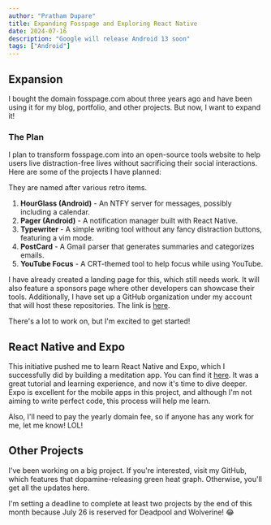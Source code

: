 ```yaml
---
author: "Pratham Dupare"
title: Expanding Fosspage and Exploring React Native
date: 2024-07-16
description: "Google will release Android 13 soon"
tags: ["Android"]
---
```


## Expansion

I bought the domain fosspage.com about three years ago and have been using it for my blog, portfolio, and other projects. But now, I want to expand it!

### The Plan

I plan to transform fosspage.com into an open-source tools website to help users live distraction-free lives without sacrificing their social interactions. Here are some of the projects I have planned:

They are named after various retro items.

1. **HourGlass (Android)** - An NTFY server for messages, possibly including a calendar.
2. **Pager (Android)** - A notification manager built with React Native.
3. **Typewriter** - A simple writing tool without any fancy distraction buttons, featuring a vim mode.
4. **PostCard** - A Gmail parser that generates summaries and categorizes emails.
5. **YouTube Focus** - A CRT-themed tool to help focus while using YouTube.

I have already created a landing page for this, which still needs work. It will also feature a sponsors page where other developers can showcase their tools. Additionally, I have set up a GitHub organization under my account that will host these repositories. The link is [here](https://github.com/orgs/fosspage/repositories).

There's a lot to work on, but I'm excited to get started!

## React Native and Expo

This initiative pushed me to learn React Native and Expo, which I successfully did by building a meditation app. You can find it [here](https://github.com/prathamdupare/simple-meditation). It was a great tutorial and learning experience, and now it's time to dive deeper. Expo is excellent for the mobile apps in this project, and although I'm not aiming to write perfect code, this process will help me learn.

Also, I'll need to pay the yearly domain fee, so if anyone has any work for me, let me know! LOL!

## Other Projects

I've been working on a big project. If you're interested, visit my GitHub, which features that dopamine-releasing green heat graph. Otherwise, you'll get all the updates here.

I'm setting a deadline to complete at least two projects by the end of this month because July 26 is reserved for Deadpool and Wolverine! 😂
